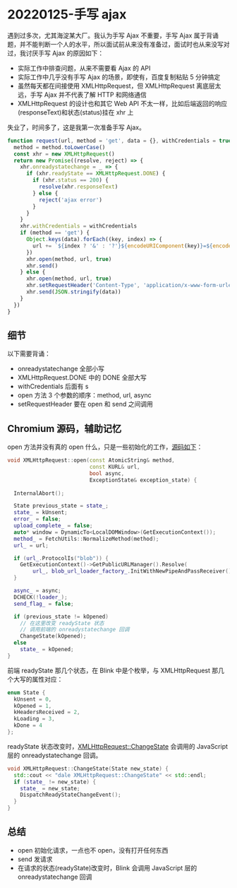 # 20220125-手写 ajax

遇到过多次，尤其海淀某大厂。我认为手写 Ajax 不重要，手写 Ajax 属于背诵题，并不能判断一个人的水平，所以面试前从来没有准备过，面试时也从来没写对过，我讨厌手写 Ajax 的原因如下：

- 实际工作中排查问题，从来不需要看 Ajax 的 API
- 实际工作中几乎没有手写 Ajax 的场景，即使有，百度复制粘贴 5 分钟搞定
- 虽然每天都在间接使用 XMLHttpRequest，但 XMLHttpRequest 离底层太远，手写 Ajax 并不代表了解 HTTP 和网络通信
- XMLHttpRequest 的设计也和其它 Web API 不太一样，比如后端返回的响应(responseText)和状态(status)挂在 xhr 上

失业了，时间多了，这是我第一次准备手写 Ajax。

```JavaScript
function request(url, method = 'get', data = {}, withCredentials = true) {
  method = method.toLowerCase()
  const xhr = new XMLHttpRequest()
  return new Promise((resolve, reject) => {
    xhr.onreadystatechange = _ => {
      if (xhr.readyState == XMLHttpRequest.DONE) {
        if (xhr.status == 200) {
          resolve(xhr.responseText)
        } else {
          reject('ajax error')
        }
      }
    }
    xhr.withCredentials = withCredentials
    if (method == 'get') {
      Object.keys(data).forEach((key, index) => {
        url += `${index ? '&' : '?'}${encodeURIComponent(key)}=${encodeURIComponent(data[key])}`
      })
      xhr.open(method, url, true)
      xhr.send()
    } else {
      xhr.open(method, url, true)
      xhr.setRequestHeader('Content-Type', 'application/x-www-form-urlencoded')
      xhr.send(JSON.stringify(data))
    }
  })
}
```

## 细节

以下需要背诵：

- onreadystatechange 全部小写
- XMLHttpRequest.DONE 中的 DONE 全部大写
- withCredentials 后面有 s
- open 方法 3 个参数的顺序：method, url, async
- setRequestHeader 要在 open 和 send 之间调用

## Chromium 源码，辅助记忆

open 方法并没有真的 open 什么，只是一些初始化的工作，[源码如下](https://chromium.googlesource.com/chromium/src/+/refs/tags/91.0.4437.3/third_party/blink/renderer/core/xmlhttprequest/xml_http_request.cc#637)：

```C++
void XMLHttpRequest::open(const AtomicString& method,
                          const KURL& url,
                          bool async,
                          ExceptionState& exception_state) {
 
  InternalAbort();

  State previous_state = state_;
  state_ = kUnsent;
  error_ = false;
  upload_complete_ = false;
  auto* window = DynamicTo<LocalDOMWindow>(GetExecutionContext());
  method_ = FetchUtils::NormalizeMethod(method);
  url_ = url;

  if (url_.ProtocolIs("blob")) {
    GetExecutionContext()->GetPublicURLManager().Resolve(
        url_, blob_url_loader_factory_.InitWithNewPipeAndPassReceiver());
  }

  async_ = async;
  DCHECK(!loader_);
  send_flag_ = false;

  if (previous_state != kOpened)
  	// 在这里改变 readyState 状态
  	// 调用前端的 onreadystatechange 回调 
    ChangeState(kOpened);
  else
    state_ = kOpened;
}
```

前端 readyState 那几个状态，在 Blink 中是个枚举，与 XMLHttpRequest 那几个大写的属性对应：

```C++
enum State {
  kUnsent = 0,
  kOpened = 1,
  kHeadersReceived = 2,
  kLoading = 3,
  kDone = 4
};
```

readyState 状态改变时，[XMLHttpRequest::ChangeState](https://chromium.googlesource.com/chromium/src/+/refs/tags/91.0.4437.3/third_party/blink/renderer/core/xmlhttprequest/xml_http_request.cc#555) 会调用的 JavaScript 层的 onreadystatechange 回调。

```C++
void XMLHttpRequest::ChangeState(State new_state) {
  std::cout << "dale XMLHttpRequest::ChangeState" << std::endl;
  if (state_ != new_state) {
    state_ = new_state;
    DispatchReadyStateChangeEvent();
  }
}
```

## 总结

- open 初始化请求，一点也不 open，没有打开任何东西
- send 发请求
- 在请求的状态(readyState)改变时，Blink 会调用 JavaScript 层的 onreadystatechange 回调























